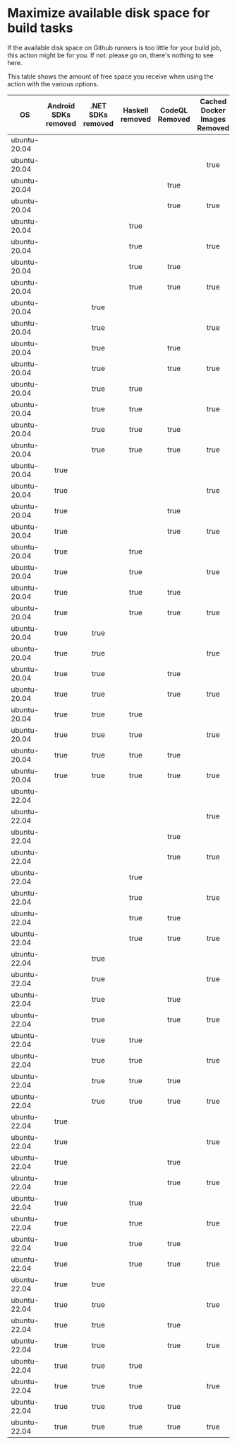 # Maximize available disk space for build tasks

If the available disk space on Github runners is too little for your build job, this action might be for you.
If not: please go on, there's nothing to see here.

This table shows the amount of free space you receive when using the action with the various options.

OS | Android SDKs removed | .NET SDKs removed | Haskell removed | CodeQL Removed | Cached Docker Images Removed | GB freed | GB free | Elapsed Time (seconds) |
---|:--------------------:|:-----------------:|:---------------:|:--------------:|:----------------------------:|:--------:|:-------:|:----------------------:|
ubuntu-20.04 |  |  |  |  |  | 62 | 83 | 2
ubuntu-20.04 |  |  |  |  | true | 65 | 86 | 26
ubuntu-20.04 |  |  |  | true |  | 67 | 88 | 4
ubuntu-20.04 |  |  |  | true | true | 70 | 91 | 8
ubuntu-20.04 |  |  | true |  |  | 62 | 83 | 3
ubuntu-20.04 |  |  | true |  | true | 65 | 86 | 23
ubuntu-20.04 |  |  | true | true |  | 67 | 88 | 4
ubuntu-20.04 |  |  | true | true | true | 70 | 91 | 6
ubuntu-20.04 |  | true |  |  |  | 64 | 85 | 5
ubuntu-20.04 |  | true |  |  | true | 66 | 87 | 43
ubuntu-20.04 |  | true |  | true |  | 69 | 90 | 5
ubuntu-20.04 |  | true |  | true | true | 71 | 92 | 41
ubuntu-20.04 |  | true | true |  |  | 64 | 85 | 4
ubuntu-20.04 |  | true | true |  | true | 66 | 87 | 8
ubuntu-20.04 |  | true | true | true |  | 69 | 90 | 4
ubuntu-20.04 |  | true | true | true | true | 71 | 92 | 19
ubuntu-20.04 | true |  |  |  |  | 70 | 91 | 18
ubuntu-20.04 | true |  |  |  | true | 72 | 93 | 121
ubuntu-20.04 | true |  |  | true |  | 75 | 96 | 65
ubuntu-20.04 | true |  |  | true | true | 77 | 98 | 19
ubuntu-20.04 | true |  | true |  |  | 70 | 91 | 12
ubuntu-20.04 | true |  | true |  | true | 72 | 93 | 21
ubuntu-20.04 | true |  | true | true |  | 75 | 96 | 15
ubuntu-20.04 | true |  | true | true | true | 77 | 98 | 55
ubuntu-20.04 | true | true |  |  |  | 71 | 92 | 15
ubuntu-20.04 | true | true |  |  | true | 74 | 95 | 109
ubuntu-20.04 | true | true |  | true |  | 76 | 97 | 18
ubuntu-20.04 | true | true |  | true | true | 79 | 100 | 84
ubuntu-20.04 | true | true | true |  |  | 71 | 92 | 217
ubuntu-20.04 | true | true | true |  | true | 74 | 95 | 123
ubuntu-20.04 | true | true | true | true |  | 76 | 97 | 115
ubuntu-20.04 | true | true | true | true | true | 79 | 100 | 34
ubuntu-22.04 |  |  |  |  |  | 62 | 84 | 2
ubuntu-22.04 |  |  |  |  | true | 65 | 87 | 7
ubuntu-22.04 |  |  |  | true |  | 67 | 89 | 3
ubuntu-22.04 |  |  |  | true | true | 70 | 92 | 6
ubuntu-22.04 |  |  | true |  |  | 62 | 84 | 2
ubuntu-22.04 |  |  | true |  | true | 65 | 87 | 5
ubuntu-22.04 |  |  | true | true |  | 67 | 89 | 4
ubuntu-22.04 |  |  | true | true | true | 70 | 92 | 8
ubuntu-22.04 |  | true |  |  |  | 64 | 86 | 4
ubuntu-22.04 |  | true |  |  | true | 66 | 88 | 32
ubuntu-22.04 |  | true |  | true |  | 69 | 91 | 4
ubuntu-22.04 |  | true |  | true | true | 71 | 93 | 7
ubuntu-22.04 |  | true | true |  |  | 64 | 86 | 6
ubuntu-22.04 |  | true | true |  | true | 66 | 88 | 7
ubuntu-22.04 |  | true | true | true |  | 69 | 91 | 4
ubuntu-22.04 |  | true | true | true | true | 71 | 93 | 8
ubuntu-22.04 | true |  |  |  |  | 70 | 92 | 14
ubuntu-22.04 | true |  |  |  | true | 72 | 94 | 15
ubuntu-22.04 | true |  |  | true |  | 75 | 97 | 14
ubuntu-22.04 | true |  |  | true | true | 77 | 99 | 18
ubuntu-22.04 | true |  | true |  |  | 70 | 92 | 78
ubuntu-22.04 | true |  | true |  | true | 72 | 94 | 19
ubuntu-22.04 | true |  | true | true |  | 75 | 97 | 68
ubuntu-22.04 | true |  | true | true | true | 77 | 99 | 88
ubuntu-22.04 | true | true |  |  |  | 71 | 93 | 18
ubuntu-22.04 | true | true |  |  | true | 74 | 96 | 20
ubuntu-22.04 | true | true |  | true |  | 76 | 98 | 19
ubuntu-22.04 | true | true |  | true | true | 79 | 101 | 82
ubuntu-22.04 | true | true | true |  |  | 71 | 93 | 12
ubuntu-22.04 | true | true | true |  | true | 74 | 96 | 72
ubuntu-22.04 | true | true | true | true |  | 76 | 98 | 20
ubuntu-22.04 | true | true | true | true | true | 79 | 101 | 34
